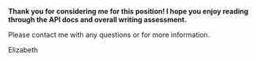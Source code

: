 <p><strong>Thank you for considering me for this position! I hope you enjoy reading through the API docs and overall writing assessment.</strong></p>

<p> Please contact me with any questions or for more information.</p>

<p> Elizabeth </p>
